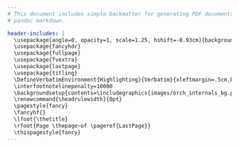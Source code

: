 ```yaml
---
# This document includes simple backmatter for generating PDF documents from
# pandoc markdown.

header-includes: |
  \usepackage[angle=0, opacity=1, scale=1.25, hshift=-0.93cm]{background}
  \usepackage{fancyhdr}
  \usepackage{fullpage}
  \usepackage{fvextra}
  \usepackage{lastpage}
  \usepackage{titling}
  \DefineVerbatimEnvironment{Highlighting}{Verbatim}{xleftmargin=.5cm,breaklines,commandchars=\\\{\}}
  \interfootnotelinepenalty=10000
  \backgroundsetup{contents=\includegraphics{images/orch_internals_bg.pdf}}
  \renewcommand{\headrulewidth}{0pt}
  \pagestyle{fancy}
  \fancyhf{}
  \lfoot{\thetitle}
  \rfoot{Page \thepage~of \pageref{LastPage}}
  \thispagestyle{fancy}
---
```

